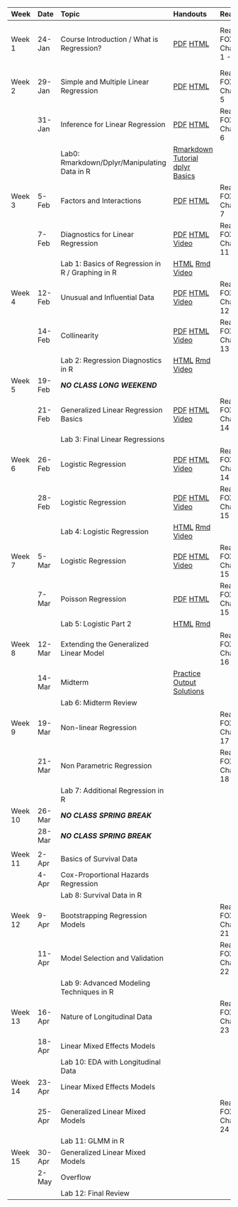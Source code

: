 

<table>
    <colgroup>
    <col width="8%" />
    <col width="8%" />
    <col width="29%" />
    <col width="10%" />
    <col width="20%" />
    <col width="25%" />
    </colgroup>
<thead>
<tr class="header">
<th align="left">Week</th>
<th align="left">Date</th>
<th align="left">Topic</th>
<th align="left">Handouts</th>
<th align="left">Readings</th>
<th align="left">HW</th>
</tr>
</thead>
<tbody>
<tr class="odd">
<td align="left">Week 1</td>
<td align="left">24-Jan</td>
<td align="left">Course Introduction / What is Regression?</td>
<td align="left"><a href="../Notes/Lec-01-Intro/intro.pdf">PDF</a> <a href="../Notes/Lec-01-Intro/intro.html">HTML</a></td>
<td align="left">Read FOX: Chapters 1 - 3</td>
<td align="left">Install <a href="https://www.rstudio.com/products/rstudio/download3/">Rstudio</a> and <a href="https://php-1511-2511.github.io/Introduction-to-R/">Go through Introduction to R</a></td>
</tr>
<tr class="even">
<td align="left">Week 2</td>
<td align="left">29-Jan</td>
<td align="left">Simple and Multiple Linear Regression</td>
<td align="left"><a href="../Notes/Lec-02-Linear/linear.pdf">PDF</a> <a href="../Notes/Lec-02-Linear/linear.html">HTML</a></td>
<td align="left">Read FOX: Chapter 5</td>
<td align="left"><a href="../homework/hw1.html">HW1</a> <a href="../homework/hw1_sol.html">SOL</a></td>
</tr>
<tr class="odd">
<td align="left"></td>
<td align="left">31-Jan</td>
<td align="left">Inference for Linear Regression</td>
<td align="left"><a href="../Notes/Lec-03-Lin-Inf/mult-linear.pdf">PDF</a> <a href="../Notes/Lec-03-Lin-Inf/mult-linear.html">HTML</a></td>
<td align="left">Read FOX: Chapter 6</td>
<td align="left"></td>
</tr>
<tr class="even">
<td align="left"></td>
<td align="left"></td>
<td align="left">Lab0: Rmarkdown/Dplyr/Manipulating Data in R</td>
<td align="left"><a href="https://www.youtube.com/watch?v=MIlzQpXlJNk">Rmarkdown Tutorial</a> <a href="https://www.youtube.com/watch?v=jWjqLW-u3hc&amp;t=2s">dplyr Basics</a></td>
<td align="left"></td>
<td align="left"></td>
</tr>
<tr class="odd">
<td align="left">Week 3</td>
<td align="left">5-Feb</td>
<td align="left">Factors and Interactions</td>
<td align="left"><a href="../Notes/Lec-04-fact-inter/factors-interactions.pdf">PDF</a> <a href="../Notes/Lec-04-fact-inter/factors-interactions.html">HTML</a></td>
<td align="left">Read FOX: Chapter 7</td>
<td align="left"></td>
</tr>
<tr class="even">
<td align="left"></td>
<td align="left">7-Feb</td>
<td align="left">Diagnostics for Linear Regression</td>
<td align="left"><a href="../Notes/Lec-05-assumptions/assumptions.pdf">PDF</a> <a href="../Notes/Lec-05-assumptions/assumptions.html">HTML</a> <a href="https://vimeo.com/254726535">Video</a></td>
<td align="left">Read FOX: Chapter 11</td>
<td align="left"><a href="../homework/guidelines.html">Guidelines</a> <a href="../homework/hw2.html">HW2</a> <a href="../homework/hw2_sol.html">SOL</a></td>
</tr>
<tr class="odd">
<td align="left"></td>
<td align="left"></td>
<td align="left">Lab 1: Basics of Regression in R / Graphing in R</td>
<td align="left"><a href="../labs/lab1.html">HTML</a> <a href="../labs/lab1.Rmd">Rmd</a> <a href="https://vimeo.com/254748467/7723da70df">Video</a></td>
<td align="left"></td>
<td align="left"></td>
</tr>
<tr class="even">
<td align="left">Week 4</td>
<td align="left">12-Feb</td>
<td align="left">Unusual and Influential Data</td>
<td align="left"><a href="../Notes/Lec-06-outliers/outliers.pdf">PDF</a> <a href="../Notes/Lec-06-outliers/outliers.html">HTML</a> <a href="https://vimeo.com/255465189/6495d70d8e">Video</a></td>
<td align="left">Read FOX: Chapter 12</td>
<td align="left"></td>
</tr>
<tr class="odd">
<td align="left"></td>
<td align="left">14-Feb</td>
<td align="left">Collinearity</td>
<td align="left"><a href="../Notes/Lec-07-collinearity/collinearity.pdf">PDF</a> <a href="../Notes/Lec-07-collinearity/collinearity.html">HTML</a> <a href="https://vimeo.com/255908753/891f8f4551">Video</a></td>
<td align="left">Read FOX: Chapter 13</td>
<td align="left"></td>
</tr>
<tr class="even">
<td align="left"></td>
<td align="left"></td>
<td align="left">Lab 2: Regression Diagnostics in R</td>
<td align="left"><a href="../labs/lab2.html">HTML</a> <a href="../labs/lab2.Rmd">Rmd</a> <a href="https://vimeo.com/256525852/774a501d10">Video</a></td>
<td align="left"></td>
<td align="left"></td>
</tr>
<tr class="odd">
<td align="left">Week 5</td>
<td align="left">19-Feb</td>
<td align="left"><strong><em>NO CLASS LONG WEEKEND</em></strong></td>
<td align="left"></td>
<td align="left"></td>
<td align="left"></td>
</tr>
<tr class="even">
<td align="left"></td>
<td align="left">21-Feb</td>
<td align="left">Generalized Linear Regression Basics</td>
<td align="left"><a href="../Notes/Lec-08-basic-glm/glm.pdf">PDF</a> <a href="../Notes/Lec-08-basic-glm/glm.html">HTML</a> <a href="https://vimeo.com/256993187/1efd672855">Video</a></td>
<td align="left">Read FOX: Chapter 14</td>
<td align="left"><a href="../homework/hw3.html">HW3</a></td>
</tr>
<tr class="odd">
<td align="left"></td>
<td align="left"></td>
<td align="left">Lab 3: Final Linear Regressions</td>
<td align="left"></td>
<td align="left"></td>
<td align="left"></td>
</tr>
<tr class="even">
<td align="left">Week 6</td>
<td align="left">26-Feb</td>
<td align="left">Logistic Regression</td>
<td align="left"><a href="../Notes/Lec-09-logistic/logistic.pdf">PDF</a> <a href="../Notes/Lec-09-logistic/logistic.html">HTML</a> <a href="https://vimeo.com/257947309/b9f7480ac9">Video</a></td>
<td align="left">Read FOX: Chapter 14</td>
<td align="left"></td>
</tr>
<tr class="odd">
<td align="left"></td>
<td align="left">28-Feb</td>
<td align="left">Logistic Regression</td>
<td align="left"><a href="../Notes/Lec-10-logistic-2/logistic-2.pdf">PDF</a> <a href="../Notes/Lec-10-logistic-2/logistic-2.html">HTML</a> <a href="https://vimeo.com/257947361/8dc814d730">Video</a></td>
<td align="left">Read FOX: Chapter 15</td>
<td align="left"></td>
</tr>
<tr class="even">
<td align="left"></td>
<td align="left"></td>
<td align="left">Lab 4: Logistic Regression</td>
<td align="left"><a href="../labs/lab4.html">HTML</a> <a href="../labs/lab4.Rmd">Rmd</a> <a href="https://vimeo.com/258696228/4181a70e33">Video</a></td>
<td align="left"></td>
<td align="left"></td>
</tr>
<tr class="odd">
<td align="left">Week 7</td>
<td align="left">5-Mar</td>
<td align="left">Logistic Regression</td>
<td align="left"><a href="../Notes/Lec-11-logistic-3/logistic-3.pdf">PDF</a> <a href="../Notes/Lec-11-logistic-3/logistic-3.html">HTML</a> <a href="https://vimeo.com/258723905/53d7afef1d">Video</a></td>
<td align="left">Read FOX: Chapter 15</td>
<td align="left"></td>
</tr>
<tr class="even">
<td align="left"></td>
<td align="left">7-Mar</td>
<td align="left">Poisson Regression</td>
<td align="left"><a href="../Notes/Lec-12-poisson/poisson.pdf">PDF</a> <a href="../Notes/Lec-12-poisson/poisson.html">HTML</a></td>
<td align="left">Read FOX: Chapter 15</td>
<td align="left"><a href="../homework/hw4.html">HW4</a></td>
</tr>
<tr class="odd">
<td align="left"></td>
<td align="left"></td>
<td align="left">Lab 5: Logistic Part 2</td>
<td align="left"><a href="../labs/lab5.html">HTML</a> <a href="../labs/lab5.Rmd">Rmd</a></td>
<td align="left"></td>
<td align="left"></td>
</tr>
<tr class="even">
<td align="left">Week 8</td>
<td align="left">12-Mar</td>
<td align="left">Extending the Generalized Linear Model</td>
<td align="left"></td>
<td align="left">Read FOX: Chapter 16</td>
<td align="left"></td>
</tr>
<tr class="odd">
<td align="left"></td>
<td align="left">14-Mar</td>
<td align="left">Midterm</td>
<td align="left"><a href="../Notes/Midterm-review/midterm_practice.pdf">Practice</a> <a href="../Notes/Midterm-review/midterm_practice_output.pdf">Output</a> <a href="../Notes/Midterm-review/midterm_practice_solutions.pdf">Solutions</a></td>
<td align="left"></td>
<td align="left"></td>
</tr>
<tr class="even">
<td align="left"></td>
<td align="left"></td>
<td align="left">Lab 6: Midterm Review</td>
<td align="left"></td>
<td align="left"></td>
<td align="left"></td>
</tr>
<tr class="odd">
<td align="left">Week 9</td>
<td align="left">19-Mar</td>
<td align="left">Non-linear Regression</td>
<td align="left"></td>
<td align="left">Read FOX: Chapter 17</td>
<td align="left"></td>
</tr>
<tr class="even">
<td align="left"></td>
<td align="left">21-Mar</td>
<td align="left">Non Parametric Regression</td>
<td align="left"></td>
<td align="left">Read FOX: Chapter 18</td>
<td align="left"></td>
</tr>
<tr class="odd">
<td align="left"></td>
<td align="left"></td>
<td align="left">Lab 7: Additional Regression in R</td>
<td align="left"></td>
<td align="left"></td>
<td align="left"></td>
</tr>
<tr class="even">
<td align="left">Week 10</td>
<td align="left">26-Mar</td>
<td align="left"><strong><em>NO CLASS SPRING BREAK</em></strong></td>
<td align="left"></td>
<td align="left"></td>
<td align="left"></td>
</tr>
<tr class="odd">
<td align="left"></td>
<td align="left">28-Mar</td>
<td align="left"><strong><em>NO CLASS SPRING BREAK</em></strong></td>
<td align="left"></td>
<td align="left"></td>
<td align="left"></td>
</tr>
<tr class="even">
<td align="left"></td>
<td align="left"></td>
<td align="left"></td>
<td align="left"></td>
<td align="left"></td>
<td align="left"></td>
</tr>
<tr class="odd">
<td align="left">Week 11</td>
<td align="left">2-Apr</td>
<td align="left">Basics of Survival Data</td>
<td align="left"></td>
<td align="left"></td>
<td align="left"></td>
</tr>
<tr class="even">
<td align="left"></td>
<td align="left">4-Apr</td>
<td align="left">Cox-Proportional Hazards Regression</td>
<td align="left"></td>
<td align="left"></td>
<td align="left"></td>
</tr>
<tr class="odd">
<td align="left"></td>
<td align="left"></td>
<td align="left">Lab 8: Survival Data in R</td>
<td align="left"></td>
<td align="left"></td>
<td align="left"></td>
</tr>
<tr class="even">
<td align="left">Week 12</td>
<td align="left">9-Apr</td>
<td align="left">Bootstrapping Regression Models</td>
<td align="left"></td>
<td align="left">Read FOX: Chapter 21</td>
<td align="left"></td>
</tr>
<tr class="odd">
<td align="left"></td>
<td align="left">11-Apr</td>
<td align="left">Model Selection and Validation</td>
<td align="left"></td>
<td align="left">Read FOX: Chapter 22</td>
<td align="left"></td>
</tr>
<tr class="even">
<td align="left"></td>
<td align="left"></td>
<td align="left">Lab 9: Advanced Modeling Techniques in R</td>
<td align="left"></td>
<td align="left"></td>
<td align="left"></td>
</tr>
<tr class="odd">
<td align="left">Week 13</td>
<td align="left">16-Apr</td>
<td align="left">Nature of Longitudinal Data</td>
<td align="left"></td>
<td align="left">Read FOX: Chapter 23</td>
<td align="left"></td>
</tr>
<tr class="even">
<td align="left"></td>
<td align="left">18-Apr</td>
<td align="left">Linear Mixed Effects Models</td>
<td align="left"></td>
<td align="left"></td>
<td align="left"></td>
</tr>
<tr class="odd">
<td align="left"></td>
<td align="left"></td>
<td align="left">Lab 10: EDA with Longitudinal Data</td>
<td align="left"></td>
<td align="left"></td>
<td align="left"></td>
</tr>
<tr class="even">
<td align="left">Week 14</td>
<td align="left">23-Apr</td>
<td align="left">Linear Mixed Effects Models</td>
<td align="left"></td>
<td align="left"></td>
<td align="left"></td>
</tr>
<tr class="odd">
<td align="left"></td>
<td align="left">25-Apr</td>
<td align="left">Generalized Linear Mixed Models</td>
<td align="left"></td>
<td align="left">Read FOX: Chapter 24</td>
<td align="left"></td>
</tr>
<tr class="even">
<td align="left"></td>
<td align="left"></td>
<td align="left">Lab 11: GLMM in R</td>
<td align="left"></td>
<td align="left"></td>
<td align="left"></td>
</tr>
<tr class="odd">
<td align="left">Week 15</td>
<td align="left">30-Apr</td>
<td align="left">Generalized Linear Mixed Models</td>
<td align="left"></td>
<td align="left"></td>
<td align="left"></td>
</tr>
<tr class="even">
<td align="left"></td>
<td align="left">2-May</td>
<td align="left">Overflow</td>
<td align="left"></td>
<td align="left"></td>
<td align="left"></td>
</tr>
<tr class="odd">
<td align="left"></td>
<td align="left"></td>
<td align="left">Lab 12: Final Review</td>
<td align="left"></td>
<td align="left"></td>
<td align="left"></td>
</tr>
</tbody>
</table>
